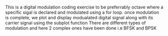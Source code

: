 This is a digital modulation coding exercise to be preferrably octave where a specific sigal is declared and modulated using a for loop. once modulation is complete, we plot and display modualated digital signal along with its carrier signal using the subplot function 
There are different types of modulation and here 2 complex ones have been done i.e BFSK and BPSK 

